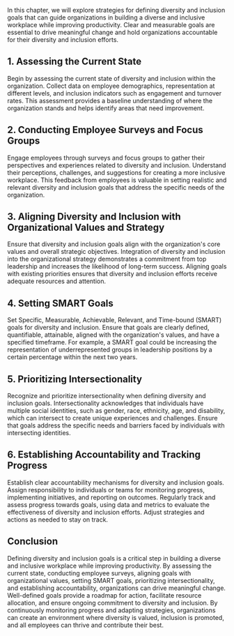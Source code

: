 
In this chapter, we will explore strategies for defining diversity and inclusion goals that can guide organizations in building a diverse and inclusive workplace while improving productivity. Clear and measurable goals are essential to drive meaningful change and hold organizations accountable for their diversity and inclusion efforts.

1\. Assessing the Current State
------------------------------

Begin by assessing the current state of diversity and inclusion within the organization. Collect data on employee demographics, representation at different levels, and inclusion indicators such as engagement and turnover rates. This assessment provides a baseline understanding of where the organization stands and helps identify areas that need improvement.

2\. Conducting Employee Surveys and Focus Groups
-----------------------------------------------

Engage employees through surveys and focus groups to gather their perspectives and experiences related to diversity and inclusion. Understand their perceptions, challenges, and suggestions for creating a more inclusive workplace. This feedback from employees is valuable in setting realistic and relevant diversity and inclusion goals that address the specific needs of the organization.

3\. Aligning Diversity and Inclusion with Organizational Values and Strategy
---------------------------------------------------------------------------

Ensure that diversity and inclusion goals align with the organization's core values and overall strategic objectives. Integration of diversity and inclusion into the organizational strategy demonstrates a commitment from top leadership and increases the likelihood of long-term success. Aligning goals with existing priorities ensures that diversity and inclusion efforts receive adequate resources and attention.

4\. Setting SMART Goals
----------------------

Set Specific, Measurable, Achievable, Relevant, and Time-bound (SMART) goals for diversity and inclusion. Ensure that goals are clearly defined, quantifiable, attainable, aligned with the organization's values, and have a specified timeframe. For example, a SMART goal could be increasing the representation of underrepresented groups in leadership positions by a certain percentage within the next two years.

5\. Prioritizing Intersectionality
---------------------------------

Recognize and prioritize intersectionality when defining diversity and inclusion goals. Intersectionality acknowledges that individuals have multiple social identities, such as gender, race, ethnicity, age, and disability, which can intersect to create unique experiences and challenges. Ensure that goals address the specific needs and barriers faced by individuals with intersecting identities.

6\. Establishing Accountability and Tracking Progress
----------------------------------------------------

Establish clear accountability mechanisms for diversity and inclusion goals. Assign responsibility to individuals or teams for monitoring progress, implementing initiatives, and reporting on outcomes. Regularly track and assess progress towards goals, using data and metrics to evaluate the effectiveness of diversity and inclusion efforts. Adjust strategies and actions as needed to stay on track.

Conclusion
----------

Defining diversity and inclusion goals is a critical step in building a diverse and inclusive workplace while improving productivity. By assessing the current state, conducting employee surveys, aligning goals with organizational values, setting SMART goals, prioritizing intersectionality, and establishing accountability, organizations can drive meaningful change. Well-defined goals provide a roadmap for action, facilitate resource allocation, and ensure ongoing commitment to diversity and inclusion. By continuously monitoring progress and adapting strategies, organizations can create an environment where diversity is valued, inclusion is promoted, and all employees can thrive and contribute their best.
